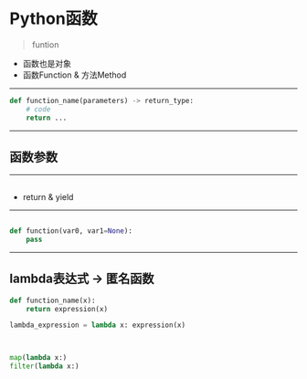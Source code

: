# Python函数
> funtion

- 函数也是对象
- 函数Function & 方法Method

---
```py
def function_name(parameters) -> return_type:
    # code
    return ...

```


---
## 函数参数



---
##

- return & yield

---
##

```py
def function(var0, var1=None):
    pass

```

---
## lambda表达式 -> 匿名函数


```py
def function_name(x):
    return expression(x)

lambda_expression = lambda x: expression(x)



map(lambda x:)
filter(lambda x:)
```